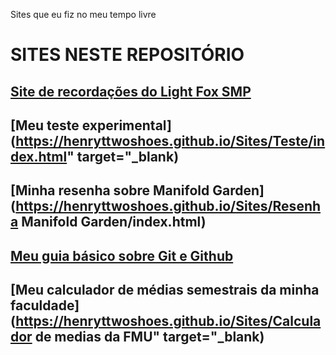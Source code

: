 Sites que eu fiz no meu tempo livre

# SITES NESTE REPOSITÓRIO
## [Site de recordações do Light Fox SMP](https://henryttwoshoes.github.io/Sites/Recordações%20do%20LF/index.html)
## [Meu teste experimental](https://henryttwoshoes.github.io/Sites/Teste/index.html" target="_blank)
## [Minha resenha sobre Manifold Garden](https://henryttwoshoes.github.io/Sites/Resenha Manifold Garden/index.html)
## [Meu guia básico sobre Git e Github](https://henryttwoshoes.github.io/Sites/Tutorial%20Github/index.html)
## [Meu calculador de médias semestrais da minha faculdade](https://henryttwoshoes.github.io/Sites/Calculador de medias da FMU" target="_blank)
